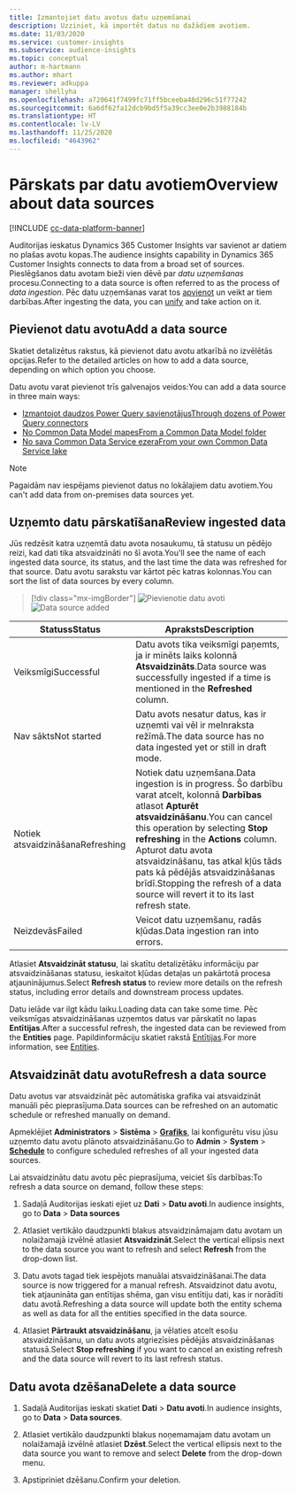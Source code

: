 ```yaml
---
title: Izmantojiet datu avotus datu uzņemšanai
description: Uzziniet, kā importēt datus no dažādiem avotiem.
ms.date: 11/03/2020
ms.service: customer-insights
ms.subservice: audience-insights
ms.topic: conceptual
author: m-hartmann
ms.author: mhart
ms.reviewer: adkuppa
manager: shellyha
ms.openlocfilehash: a720641f7499fc71ff5bceeba48d296c51f77242
ms.sourcegitcommit: 6a6df62fa12dcb9bd5f5a39cc3ee0e2b3988184b
ms.translationtype: HT
ms.contentlocale: lv-LV
ms.lasthandoff: 11/25/2020
ms.locfileid: "4643962"
---
```

# <a name="overview-about-data-sources"></a><span data-ttu-id="3ec89-103">Pārskats par datu avotiem</span><span class="sxs-lookup"><span data-stu-id="3ec89-103">Overview about data sources</span></span>

[!INCLUDE [cc-data-platform-banner](../includes/cc-data-platform-banner.md)]

<span data-ttu-id="3ec89-104">Auditorijas ieskatus Dynamics 365 Customer Insights var savienot ar datiem no plašas avotu kopas.</span><span class="sxs-lookup"><span data-stu-id="3ec89-104">The audience insights capability in Dynamics 365 Customer Insights connects to data from a broad set of sources.</span></span> <span data-ttu-id="3ec89-105">Pieslēgšanos datu avotam bieži vien dēvē par *datu uzņemšanas* procesu.</span><span class="sxs-lookup"><span data-stu-id="3ec89-105">Connecting to a data source is often referred to as the process of *data ingestion*.</span></span> <span data-ttu-id="3ec89-106">Pēc datu uzņemšanas varat tos [apvienot](data-unification.md) un veikt ar tiem darbības.</span><span class="sxs-lookup"><span data-stu-id="3ec89-106">After ingesting the data, you can [unify](data-unification.md) and take action on it.</span></span>

## <a name="add-a-data-source"></a><span data-ttu-id="3ec89-107">Pievienot datu avotu</span><span class="sxs-lookup"><span data-stu-id="3ec89-107">Add a data source</span></span>

<span data-ttu-id="3ec89-108">Skatiet detalizētus rakstus, kā pievienot datu avotu atkarībā no izvēlētās opcijas.</span><span class="sxs-lookup"><span data-stu-id="3ec89-108">Refer to the detailed articles on how to add a data source, depending on which option you choose.</span></span>

<span data-ttu-id="3ec89-109">Datu avotu varat pievienot trīs galvenajos veidos:</span><span class="sxs-lookup"><span data-stu-id="3ec89-109">You can add a data source in three main ways:</span></span>

- [<span data-ttu-id="3ec89-110">Izmantojot daudzos Power Query savienotājus</span><span class="sxs-lookup"><span data-stu-id="3ec89-110">Through dozens of Power Query connectors</span></span>](connect-power-query.md)
- [<span data-ttu-id="3ec89-111">No Common Data Model mapes</span><span class="sxs-lookup"><span data-stu-id="3ec89-111">From a Common Data Model folder</span></span>](connect-common-data-model.md)
- [<span data-ttu-id="3ec89-112">No sava Common Data Service ezera</span><span class="sxs-lookup"><span data-stu-id="3ec89-112">From your own Common Data Service lake</span></span>](connect-common-data-service-lake.md)

> [!NOTE]
> <span data-ttu-id="3ec89-113">Pagaidām nav iespējams pievienot datus no lokālajiem datu avotiem.</span><span class="sxs-lookup"><span data-stu-id="3ec89-113">You can't add data from on-premises data sources yet.</span></span>

## <a name="review-ingested-data"></a><span data-ttu-id="3ec89-114">Uzņemto datu pārskatīšana</span><span class="sxs-lookup"><span data-stu-id="3ec89-114">Review ingested data</span></span>

<span data-ttu-id="3ec89-115">Jūs redzēsit katra uzņemtā datu avota nosaukumu, tā statusu un pēdējo reizi, kad dati tika atsvaidzināti no šī avota.</span><span class="sxs-lookup"><span data-stu-id="3ec89-115">You'll see the name of each ingested data source, its status, and the last time the data was refreshed for that source.</span></span> <span data-ttu-id="3ec89-116">Datu avotu sarakstu var kārtot pēc katras kolonnas.</span><span class="sxs-lookup"><span data-stu-id="3ec89-116">You can sort the list of data sources by every column.</span></span>

> [!div class="mx-imgBorder"]
> <span data-ttu-id="3ec89-117">![Pievienotie datu avoti](media/configure-data-datasource-added.png "Pievienotie datu avoti")</span><span class="sxs-lookup"><span data-stu-id="3ec89-117">![Data source added](media/configure-data-datasource-added.png "Data source added")</span></span>

|<span data-ttu-id="3ec89-118">Statuss</span><span class="sxs-lookup"><span data-stu-id="3ec89-118">Status</span></span>  |<span data-ttu-id="3ec89-119">Apraksts</span><span class="sxs-lookup"><span data-stu-id="3ec89-119">Description</span></span>  |
|---------|---------|
|<span data-ttu-id="3ec89-120">Veiksmīgi</span><span class="sxs-lookup"><span data-stu-id="3ec89-120">Successful</span></span>   |<span data-ttu-id="3ec89-121">Datu avots tika veiksmīgi paņemts, ja ir minēts laiks kolonnā **Atsvaidzināts**.</span><span class="sxs-lookup"><span data-stu-id="3ec89-121">Data source was successfully ingested if a time is mentioned in the **Refreshed** column.</span></span>
|<span data-ttu-id="3ec89-122">Nav sākts</span><span class="sxs-lookup"><span data-stu-id="3ec89-122">Not started</span></span>   |<span data-ttu-id="3ec89-123">Datu avots nesatur datus, kas ir uzņemti vai vēl ir melnraksta režīmā.</span><span class="sxs-lookup"><span data-stu-id="3ec89-123">The data source has no data ingested yet or still in draft mode.</span></span>         |
|<span data-ttu-id="3ec89-124">Notiek atsvaidzināšana</span><span class="sxs-lookup"><span data-stu-id="3ec89-124">Refreshing</span></span>    |<span data-ttu-id="3ec89-125">Notiek datu uzņemšana.</span><span class="sxs-lookup"><span data-stu-id="3ec89-125">Data ingestion is in progress.</span></span> <span data-ttu-id="3ec89-126">Šo darbību varat atcelt, kolonnā **Darbības** atlasot **Apturēt atsvaidzināšanu**.</span><span class="sxs-lookup"><span data-stu-id="3ec89-126">You can cancel this operation by selecting **Stop refreshing** in the **Actions** column.</span></span> <span data-ttu-id="3ec89-127">Apturot datu avota atsvaidzināšanu, tas atkal kļūs tāds pats kā pēdējās atsvaidzināšanas brīdī.</span><span class="sxs-lookup"><span data-stu-id="3ec89-127">Stopping the refresh of a data source will revert it to its last refresh state.</span></span>       |
|<span data-ttu-id="3ec89-128">Neizdevās</span><span class="sxs-lookup"><span data-stu-id="3ec89-128">Failed</span></span>     |<span data-ttu-id="3ec89-129">Veicot datu uzņemšanu, radās kļūdas.</span><span class="sxs-lookup"><span data-stu-id="3ec89-129">Data ingestion ran into errors.</span></span>         |

<span data-ttu-id="3ec89-130">Atlasiet **Atsvaidzināt statusu**, lai skatītu detalizētāku informāciju par atsvaidzināšanas statusu, ieskaitot kļūdas detaļas un pakārtotā procesa atjauninājumus.</span><span class="sxs-lookup"><span data-stu-id="3ec89-130">Select **Refresh status** to review more details on the refresh status, including error details and downstream process updates.</span></span>

<span data-ttu-id="3ec89-131">Datu ielāde var ilgt kādu laiku.</span><span class="sxs-lookup"><span data-stu-id="3ec89-131">Loading data can take some time.</span></span> <span data-ttu-id="3ec89-132">Pēc veiksmīgas atsvaidzināšanas uzņemtos datus var pārskatīt no lapas **Entītijas**.</span><span class="sxs-lookup"><span data-stu-id="3ec89-132">After a successful refresh, the ingested data can be reviewed from the **Entities** page.</span></span> <span data-ttu-id="3ec89-133">Papildinformāciju skatiet rakstā [Entītijas](entities.md).</span><span class="sxs-lookup"><span data-stu-id="3ec89-133">For more information, see [Entities](entities.md).</span></span>

## <a name="refresh-a-data-source"></a><span data-ttu-id="3ec89-134">Atsvaidzināt datu avotu</span><span class="sxs-lookup"><span data-stu-id="3ec89-134">Refresh a data source</span></span>

<span data-ttu-id="3ec89-135">Datu avotus var atsvaidzināt pēc automātiska grafika vai atsvaidzināt manuāli pēc pieprasījuma.</span><span class="sxs-lookup"><span data-stu-id="3ec89-135">Data sources can be refreshed on an automatic schedule or refreshed manually on demand.</span></span> 

<span data-ttu-id="3ec89-136">Apmeklējiet **Administrators** > **Sistēma** > [**Grafiks**](system.md#schedule-tab), lai konfigurētu visu jūsu uzņemto datu avotu plānoto atsvaidzināšanu.</span><span class="sxs-lookup"><span data-stu-id="3ec89-136">Go to **Admin** > **System** > [**Schedule**](system.md#schedule-tab) to configure scheduled refreshes of all your ingested data sources.</span></span>

<span data-ttu-id="3ec89-137">Lai atsvaidzinātu datu avotu pēc pieprasījuma, veiciet šīs darbības:</span><span class="sxs-lookup"><span data-stu-id="3ec89-137">To refresh a data source on demand, follow these steps:</span></span>

1. <span data-ttu-id="3ec89-138">Sadaļā Auditorijas ieskati ejiet uz **Dati** > **Datu avoti**.</span><span class="sxs-lookup"><span data-stu-id="3ec89-138">In audience insights, go to **Data** > **Data sources**</span></span>

2. <span data-ttu-id="3ec89-139">Atlasiet vertikālo daudzpunkti blakus atsvaidzināmajam datu avotam un nolaižamajā izvēlnē atlasiet **Atsvaidzināt**.</span><span class="sxs-lookup"><span data-stu-id="3ec89-139">Select the vertical ellipsis next to the data source you want to refresh and select **Refresh** from the drop-down list.</span></span>

3. <span data-ttu-id="3ec89-140">Datu avots tagad tiek iespējots manuālai atsvaidzināšanai.</span><span class="sxs-lookup"><span data-stu-id="3ec89-140">The data source is now triggered for a manual refresh.</span></span> <span data-ttu-id="3ec89-141">Atsvaidzinot datu avotu, tiek atjaunināta gan entītijas shēma, gan visu entītiju dati, kas ir norādīti datu avotā.</span><span class="sxs-lookup"><span data-stu-id="3ec89-141">Refreshing a data source will update both the entity schema as well as data for all the entities specified in the data source.</span></span>

4. <span data-ttu-id="3ec89-142">Atlasiet **Pārtraukt atsvaidzināšanu**, ja vēlaties atcelt esošu atsvaidzināšanu, un datu avots atgriezīsies pēdējās atsvaidzināšanas statusā.</span><span class="sxs-lookup"><span data-stu-id="3ec89-142">Select **Stop refreshing** if you want to cancel an existing refresh and the data source will revert to its last refresh status.</span></span>

## <a name="delete-a-data-source"></a><span data-ttu-id="3ec89-143">Datu avota dzēšana</span><span class="sxs-lookup"><span data-stu-id="3ec89-143">Delete a data source</span></span>

1. <span data-ttu-id="3ec89-144">Sadaļā Auditorijas ieskati skatiet **Dati** > **Datu avoti**.</span><span class="sxs-lookup"><span data-stu-id="3ec89-144">In audience insights, go to **Data** > **Data sources**.</span></span>

2. <span data-ttu-id="3ec89-145">Atlasiet vertikālo daudzpunkti blakus noņemamajam datu avotam un nolaižamajā izvēlnē atlasiet **Dzēst**.</span><span class="sxs-lookup"><span data-stu-id="3ec89-145">Select the vertical ellipsis next to the data source you want to remove and select **Delete** from the drop-down menu.</span></span>

3. <span data-ttu-id="3ec89-146">Apstipriniet dzēšanu.</span><span class="sxs-lookup"><span data-stu-id="3ec89-146">Confirm your deletion.</span></span>
